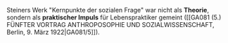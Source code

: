 
Steiners Werk "Kernpunkte der sozialen Frage" war nicht als **Theorie**, sondern als **praktischer Impuls** für Lebenspraktiker gemeint ([[GA081 (5.) FÜNFTER VORTRAG ANTHROPOSOPHIE UND SOZIALWISSENSCHAFT, Berlin, 9. März 1922|GA081/5]]).
